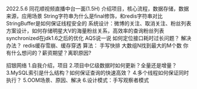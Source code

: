 2022.5.6 同花顺视频直播中台一面(1.5H)
介绍项目，核心流程，数据存储，数据来源，应用场景
String字符串为什么是final修饰，和redis字符串对比
StringBuffer是如何保证线程安全的
系统设计：微博的关注、取消关注、粉丝列表方案设计，如何存储明星大V的海量粉丝关系，高效率的查询粉丝列表
synchronized在jdk1.6之后的优化
AQS说一说
如何定位接口耗时过长问题？ 解决办法？
redis缓存雪崩、缓存穿透
算法：
手写快排
大数组N找到最大的M个数 
你有什么想问的？薪资期望？离职原因?


招银网络
1.自我介绍，项目
2.项目中亿级数据时如何更新？全量还是增量？
3.MySQL索引是什么结构？如何保证查询的快速高效？
4.多个线程如何保证同时执行？
5.OOM场景、原因、解决
6.设计模式：手写观察者模式